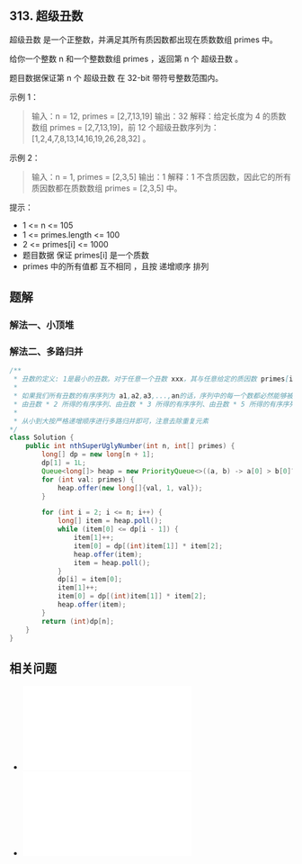 ## 313. 超级丑数

超级丑数 是一个正整数，并满足其所有质因数都出现在质数数组 primes 中。

给你一个整数 n 和一个整数数组 primes ，返回第 n 个 超级丑数 。

题目数据保证第 n 个 超级丑数 在 32-bit 带符号整数范围内。

 

示例 1：

>输入：n = 12, primes = [2,7,13,19]
>输出：32 
>解释：给定长度为 4 的质数数组 primes = [2,7,13,19]，前 12 个超级丑数序列为：[1,2,4,7,8,13,14,16,19,26,28,32] 。

示例 2：

>输入：n = 1, primes = [2,3,5]
>输出：1
>解释：1 不含质因数，因此它的所有质因数都在质数数组 primes = [2,3,5] 中。
 
提示：

- 1 <= n <= 105
- 1 <= primes.length <= 100
- 2 <= primes[i] <= 1000
- 题目数据 保证 primes[i] 是一个质数
- primes 中的所有值都 互不相同 ，且按 递增顺序 排列


## 题解

### 解法一、小顶堆


### 解法二、多路归并

```java
/**
 * 丑数的定义: 1是最小的丑数。对于任意一个丑数 xxx，其与任意给定的质因数 primes[i]相乘，结果仍为丑数。
 * 
 * 如果我们所有丑数的有序序列为 a1,a2,a3,...,an的话，序列中的每一个数都必然能够被以下三个序列（中的至少一个）覆盖（这里假设 primes=[2,3,5]）
 * 由丑数 * 2 所得的有序序列、由丑数 * 3 所得的有序序列、由丑数 * 5 所得的有序序列
 * 
 * 从小到大按严格递增顺序进行多路归并即可，注意去除重复元素
*/
class Solution {
    public int nthSuperUglyNumber(int n, int[] primes) {
        long[] dp = new long[n + 1];
        dp[1] = 1L;
        Queue<long[]> heap = new PriorityQueue<>((a, b) -> a[0] > b[0]? 1: -1);
        for (int val: primes) {
            heap.offer(new long[]{val, 1, val});
        }

        for (int i = 2; i <= n; i++) {
            long[] item = heap.poll();
            while (item[0] <= dp[i - 1]) {
                item[1]++;
                item[0] = dp[(int)item[1]] * item[2];
                heap.offer(item);
                item = heap.poll();
            }
            dp[i] = item[0];
            item[1]++;
            item[0] = dp[(int)item[1]] * item[2];
            heap.offer(item); 
        }
        return (int)dp[n];
    }
}
```

## 相关问题

- ![264丑数](264丑数Ⅱ.md)
- ![313超级丑数](313超级丑数.md)
